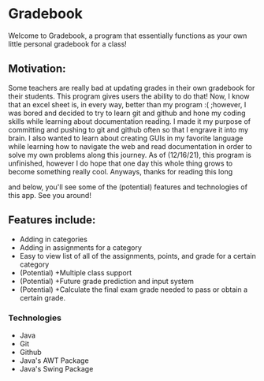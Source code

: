 <h1><b>Gradebook</b></h1>
<p>
Welcome to Gradebook, a program that essentially functions as your own little personal gradebook for a class!
</p>
<h2><b>Motivation:</b></h2>

<p>
Some teachers are really bad at updating grades in their own gradebook for their students. This program gives users the ability to do that! Now, I know that an excel sheet is, in every way, better than my program :( ;however, I was bored and decided to try to learn git and github and hone my coding skills while learning about documentation reading. I made it my purpose of committing and pushing to git and github often so that I engrave it into my brain. I also wanted to learn about creating GUIs in my favorite language while learning how to navigate the web and read documentation in order to solve my own problems along this journey. As of (12/16/21), this program is unfinished, however I do hope that one day this whole thing grows to become something really cool. Anyways, thanks for reading this long <p></p> and below, you'll see some of the (potential) features and technologies of this app. See you around!
</p>

<h2><b>Features include:</b></h2>
<p>
<ul>
    <li>Adding in categories</li>
    <li>Adding in assignments for a category</li>
    <li>Easy to view list of all of the assignments, points, and grade for a certain category</li>
    <li>(Potential) +Multiple class support</li>
    <li>(Potential) +Future grade prediction and input system</li>
    <li>(Potential) +Calculate the final exam grade needed to pass or obtain a certain grade.</li>
</ul>
</p>

<h3>Technologies</h3>
<p>
<ul>
    <li>Java</li>
    <li>Git</li>
    <li>Github</li>
    <li>Java's AWT Package</li>
    <li>Java's Swing Package</li>
</ul>
</p>